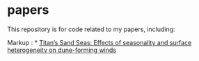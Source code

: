 # papers
This repository is for code related to my papers, including:

Markup : * [Titan’s Sand Seas: Effects of seasonality and surface
heterogeneity on dune-forming winds](../TitanDunes2022)

